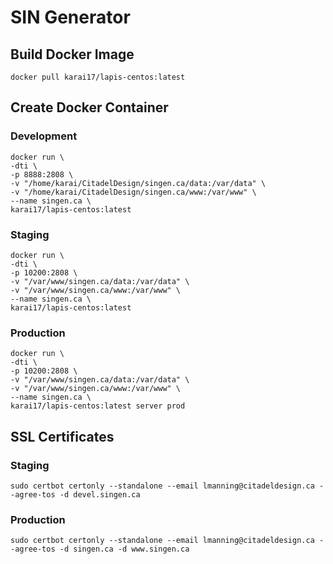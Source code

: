 # SIN Generator

## Build Docker Image

```
docker pull karai17/lapis-centos:latest
```

## Create Docker Container

### Development

```
docker run \
-dti \
-p 8888:2808 \
-v "/home/karai/CitadelDesign/singen.ca/data:/var/data" \
-v "/home/karai/CitadelDesign/singen.ca/www:/var/www" \
--name singen.ca \
karai17/lapis-centos:latest
```

### Staging

```
docker run \
-dti \
-p 10200:2808 \
-v "/var/www/singen.ca/data:/var/data" \
-v "/var/www/singen.ca/www:/var/www" \
--name singen.ca \
karai17/lapis-centos:latest
```

### Production

```
docker run \
-dti \
-p 10200:2808 \
-v "/var/www/singen.ca/data:/var/data" \
-v "/var/www/singen.ca/www:/var/www" \
--name singen.ca \
karai17/lapis-centos:latest server prod
```

## SSL Certificates

### Staging

```
sudo certbot certonly --standalone --email lmanning@citadeldesign.ca --agree-tos -d devel.singen.ca
```

### Production

```
sudo certbot certonly --standalone --email lmanning@citadeldesign.ca --agree-tos -d singen.ca -d www.singen.ca
```

